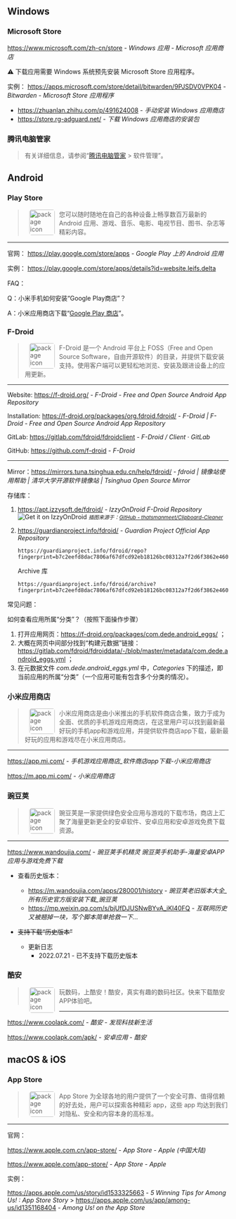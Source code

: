 ## Windows

### Microsoft Store

https://www.microsoft.com/zh-cn/store - *Windows 应用 - Microsoft 应用商店*

<div class="flash mt-3 flash-warn">
  ⚠️ 下载应用需要 Windows 系统预先安装 Microsoft Store 应用程序。
</div>

实例：
 https://apps.microsoft.com/store/detail/bitwarden/9PJSDV0VPK04 - *Bitwarden - Microsoft Store 应用程序*
- https://zhuanlan.zhihu.com/p/491624008 - *手动安装 Windows 应用商店*
- https://store.rg-adguard.net/ - *下载 Windows 应用商店的安装包*

### 腾讯电脑管家

> 有关详细信息，请参阅“[腾讯电脑管家](https://guanjia.qq.com/) > 软件管理”。


## Android

### Play Store

> <img src="http://file.market.xiaomi.com/thumbnail/PNG/l114/AppStore/05878658c9db24750bd268eb2983d45bd0bd3883c" alt="package icon" align="left" width="58" hspace="10" vspace="0" style="border-radius: 5px;"> 您可以随时随地在自己的各种设备上畅享数百万最新的 Android 应用、游戏、音乐、电影、电视节目、图书、杂志等精彩内容。

----

官网：
https://play.google.com/store/apps - *Google Play 上的 Android 应用*

实例：
https://play.google.com/store/apps/details?id=website.leifs.delta

FAQ：

Q：小米手机如何安装“Google Play商店”？

A：小米应用商店下载“[Google Play 商店](http://app.xiaomi.com/detail/191)”。

### F-Droid

> <img src="https://f-droid.org/repo/org.fdroid.fdroid/en-US/icon_0slNR8J9edqDZDoyWABFZrqQONU9EyiNVwM6B3Jui_Q=.png" alt="package icon" align="left" width="58" hspace="10" vspace="0" style="border-radius: 5px;"> F-Droid 是一个 Android 平台上 FOSS（Free and Open Source Software，自由开源软件）的目录，并提供下载安装支持。使用客户端可以更轻松地浏览、安装及跟进设备上的应用更新。

----

Website: https://f-droid.org/ - *F-Droid - Free and Open Source Android App Repository*

Installation: https://f-droid.org/packages/org.fdroid.fdroid/ - *F-Droid | F-Droid - Free and Open Source Android App Repository*

GitLab: https://gitlab.com/fdroid/fdroidclient - *F-Droid / Client · GitLab*

GitHub: https://github.com/f-droid - *F-Droid*

---

Mirror：https://mirrors.tuna.tsinghua.edu.cn/help/fdroid/ - *fdroid | 镜像站使用帮助 | 清华大学开源软件镜像站 | Tsinghua Open Source Mirror*

存储库：

1. https://apt.izzysoft.de/fdroid/ - *IzzyOnDroid F-Droid Repository*
    ![Get it on IzzyOnDroid](https://camo.githubusercontent.com/12ce53a3272a486325fcadce4fb282cf7287b24780a36d849a9243206b66cff6/68747470733a2f2f6769746c61622e636f6d2f497a7a794f6e44726f69642f7265706f2f2d2f7261772f6d61737465722f6173736574732f497a7a794f6e44726f69642e706e67)
    <small>*插图来源于：[GitHub - thatsmanmeet/Clipboard-Cleaner](https://github.com/thatsmanmeet/clipboard-cleaner)*</small>

2. https://guardianproject.info/fdroid/ - *Guardian Project Official App Repository*

    ```uri
    https://guardianproject.info/fdroid/repo?fingerprint=b7c2eefd8dac7806af67dfcd92eb18126bc08312a7f2d6f3862e46013c7a6135
    ```
    
    Archive 库
    
    ```uri
    https://guardianproject.info/fdroid/archive?fingerprint=b7c2eefd8dac7806af67dfcd92eb18126bc08312a7f2d6f3862e46013c7a6135
    ```


常见问题：

如何查看应用所属“分类”？（按照下面操作步骤）

1. 打开应用网页：https://f-droid.org/packages/com.dede.android_eggs/ ；
2. 大概在网页中间部分找到“构建元数据”链接：https://gitlab.com/fdroid/fdroiddata/-/blob/master/metadata/com.dede.android_eggs.yml ；
3. 在元数据文件 *com.dede.android_eggs.yml* 中，*Categories* 下的描述，即当前应用的所属“分类”（一个应用可能有包含多个分类的情况）。


### 小米应用商店

> <img src="https://t10.market.xiaomi.com/thumbnail/webp/w0/MusicServer/0adee447ec4a0b384954da516096f02cf7d4077f9/webp.webp" alt="package icon" align="left" width="58" hspace="10" vspace="0" style="border-radius: 5px;"> 小米应用商店是由小米推出的手机软件商店合集，致力于成为全面、优质的手机游戏应用商店，在这里用户可以找到最新最好玩的手机app和游戏应用，并提供软件商店app下载，最新最好玩的应用和游戏尽在小米应用商店。

----

https://app.mi.com/ - *手机游戏应用商店_软件商店app下载-小米应用商店*

https://m.app.mi.com/ - *小米应用商店*

### 豌豆荚

> <img src="https://android-artworks.25pp.com/fs08/2023/05/23/0/110_d144c13d8fff06f529d6107cac0464f3_con_130x130.png" alt="package icon" align="left" width="58" hspace="10" vspace="0" style="border-radius: 5px;"> 豌豆荚是一家提供绿色安全应用与游戏的下载市场，商店上汇聚了海量更新更全的安卓软件、安卓应用和安卓游戏免费下载资源。

----

https://www.wandoujia.com/ - *豌豆荚手机精灵 豌豆荚手机助手-海量安卓APP应用与游戏免费下载*

- 查看历史版本：
  - https://m.wandoujia.com/apps/280001/history - *豌豆荚老旧版本大全_所有历史官方版安装下载_豌豆荚*
  - https://mp.weixin.qq.com/s/bjUfDJUSNwBYvA_iKI40FQ - *互联网历史又被翘掉一块，写个脚本简单抢救一下...*

- ~~支持下载“历史版本”~~
  - 更新日志
    - 2022.07.21 - 已不支持下载历史版本


### 酷安

> <img src="http://file.market.xiaomi.com/thumbnail/PNG/l114/AppStore/0bf75e3126e094536b32e04d927f58a46fee99561" alt="package icon" align="left" width="58" hspace="10" vspace="0" style="border-radius: 5px;"> 玩数码，上酷安！酷安，真实有趣的数码社区。快来下载酷安APP体验吧。

----

https://www.coolapk.com/ - *酷安 - 发现科技新生活*

https://www.coolapk.com/apk/ - *安卓应用 - 酷安*


## macOS & iOS

### App Store

> <img src="https://www.apple.com.cn/v/app-store/b/images/overview/icon_appstore__ev0z770zyxoy_small_2x.png" alt="package icon" align="left" width="58" hspace="10" vspace="0" style="border-radius: 5px;"> App Store 为全球各地的用户提供了一个安全可靠、值得信赖的好去处，用户可以探索各种精彩 app，这些 app 均达到我们对隐私、安全和内容本身的高标准。

----

官网：

https://www.apple.com.cn/app-store/ - *App Store - Apple (中国大陆)*

https://www.apple.com/app-store/ - *App Store - Apple*

实例：

https://apps.apple.com/us/story/id1533325663 - *5 Winning Tips for Among Us! : App Store Story* > https://apps.apple.com/us/app/among-us/id1351168404 - *Among Us! on the App Store*
